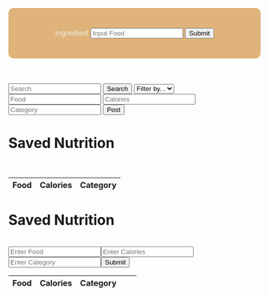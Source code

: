 
<head>
	<script src="https://ajax.googleapis.com/ajax/libs/jquery/3.6.1/jquery.min.js"></script>
</head>


<script>

function getFood(){
    let inputFood = document.getElementById("inputFood").value;
    return inputFood;
}

function findCalories(foodName) {
    result = document.getElementById("findCaloriesResult");

    // Fetch data from API
    fetch('https://csatri1.tk/api/nutrition/findCalories/"'+foodName+'"', {credentials: 'include'})
    .then(response => response.json())
    .then(data => {

        console.log(data);

        result.innerHTML = "calories in one serving of " + foodName + ": " + data.findCalories + " cal";
    })
}

</script>



<div style="background-color: #DFB379; text-align: center; vertical-align: middle; padding: 40px; margin-top: 30px; border-radius: 10px;">
    <w>Ingredient</w>
    <input id="inputFood" placeholder="Input Food">
    <button onclick="findCalories(getFood())">Submit</button>
</div>

<div style=" text-align:center; vertical-align: middle; padding:10px; margin-top:30px">
    <w id="findCaloriesResult"></w>
</div>

<style>
w { color: #eeeee4 }
</style>







<input id="search" placeholder="Search">
<button onclick="search()">Search</button>
<select id="filter">
	<option>Filter by...</option>
	<option>food</option>
	<option>category</option>
</select>

<input id="food" placeholder="Food">
<input id="calories" placeholder="Calories">
<input id="category" placeholder="Category">
<button onclick="post()">Post</button>


<!-- Create table to display question posts -->
<body>
<h1 class="text-center m-5 text-success">Saved Nutrition</h1>
     <br>
    <div class="table-responsive mx-5">
        <table class="table table-hover table-bordered border-secondary mb-5">
            <thead>
                <tr>
                    <th scope="col">Food</th>
                    <th scope="col">Calories</th>
                    <th scope="col">Category</th>
                </tr>
            </thead>
            <tbody class="table-group-divider" id="foods">
            </tbody>
        </table>
    </div>
 	<script>
        // prepare fetch urls
        // const club_url = "http://localhost:8192/api/club";
        const nut_url = "https://csatri1.tk/api/nut";
        const get_url = nut_url + "/";
        const nutContainer = document.getElementById("nut");
        // prepare fetch GET options
        const options = {
            method: 'GET', // *GET, POST, PUT, DELETE, etc.
            // mode: 'cors', // no-cors, *cors, same-origin
            cache: 'default', // *default, no-cache, reload, force-cache, only-if-cached
            credentials: 'include',
            headers: {
            'Content-Type': 'application/json'
            // 'Content-Type': 'application/x-www-form-urlencoded',
            },
        };
        // fetch the API
        fetch(get_url, options)
            // response is a RESTful "promise" on any successful fetch
            .then(response => {
            // check for response errors
            if (response.status !== 200) {
                error('GET API response failure: ' + response.status);
                return;
            }
            // valid response will have JSON data
            response.json().then(data => {
                for (const row of data) {
                    console.log(row);
                    // columns
                    const tr = document.createElement("tr");
                    const food = document.createElement("td");
                    const calories = document.createElement("td");
                    const category = document.createElement("td");
                    food.innerHTML = row.food;
                    calories.innerHTML = row.calories;
                    category.innerHTML = row.category;
                    // add all columns to the row
                    tr.appendChild(food);
                    tr.appendChild(calories);
                    tr.appendChild(category);
                    // add row to table
                    nutContainer.appendChild(tr);
                }    
            })
        })
        // catch fetch errors (ie Nginx ACCESS to server blocked)
        .catch(err => {
            error(err + " " + get_url);
        });
        // Something went wrong with actions or responses
        function error(err) {
            // log as Error in console
            console.error(err);
            // append error to resultContainer
            const tr = document.createElement("tr");
            const td = document.createElement("td");
            td.innerHTML = err;
            tr.appendChild(td);
            nutContainer.appendChild(tr);
        }
    </script>
<body>







<html>
    <head>
        <style>
            .role {
                color: red;
            }
        </style>
    </head>
    <body>
        <h1 class="text-center m-5 text-success">Saved Nutrition</h1>
        <br>
        <div class="table-responsive mx-5">
            <table class="table table-hover table-bordered border-secondary mb-5">
                <thead>
                    <tr>
                        <th scope="col">Food</th>
                        <th scope="col">Calories</th>
                        <th scope="col">Category</th>
                        <input id="food" placeholder="Enter Food">
                        <input id="calories" placeholder="Enter Calories">
                        <input id="category" placeholder="Enter Category">
                        <button onclick="createFood()">Submit</button>
                        <br>
                        <!-- Update and delete -->
                        <th scope="col"></th>
                        <th scope="col"></th>
                    </tr>
                </thead>
                <tbody class="table-group-divider" id="foods">
                </tbody>
            </table>
        </div>
        <script>
            // prepare fetch urls
            // const club_url = "http://localhost:8192/api/club";
            const nut_url = "https://csatri1.tk/api/nut";
            const get_url = nut_url + "/";
            const nutContainer = document.getElementById("foods");
            // prepare fetch GET options
            const options = {
                method: 'GET', // *GET, POST, PUT, DELETE, etc.
                // mode: 'cors', // no-cors, *cors, same-origin
                cache: 'default', // *default, no-cache, reload, force-cache, only-if-cached
                credentials: 'include',
                headers: {
                'Content-Type': 'application/json'
                // 'Content-Type': 'application/x-www-form-urlencoded',
                },
            };
            const post_options = {...options, method: 'POST'}; // clones and replaces method
            // fetch the API
            fetch(get_url, options)
                // response is a RESTful "promise" on any successful fetch
                .then(response => {
                // check for response errors
                if (response.status !== 200) {
                    error('GET API response failure: ' + response.status);
                    return;
                }
                // valid response will have JSON data
                response.json().then(data => {
                    for (const row of data) {
                        console.log(row);
                        // columns
                        const tr = document.createElement("tr");
                        const food = document.createElement("td");
                        const calories = document.createElement("td");
                        const category = document.createElement("td");
                        food.innerHTML = row.food;
                        calories.innerHTML = row.calories;
                        category.innerHTML = row.category;
                        // add all columns to the row
                        tr.appendChild(food);
                        tr.appendChild(calories);
                        tr.appendChild(category);
                        // add row to table
                        nutContainer.appendChild(tr);
                    }    
                })
            })
            // catch fetch errors (ie Nginx ACCESS to server blocked)
            .catch(err => {
                error(err + " " + get_url);
            });
            // Something went wrong with actions or responses
            function error(err) {
                // log as Error in console
                console.error(err);
                // append error to resultContainer
                const tr = document.createElement("tr");
                const td = document.createElement("td");
                td.innerHTML = err;
                tr.appendChild(td);
                nutContainer.appendChild(tr);
            }
        </script>
    </body>
</html>

